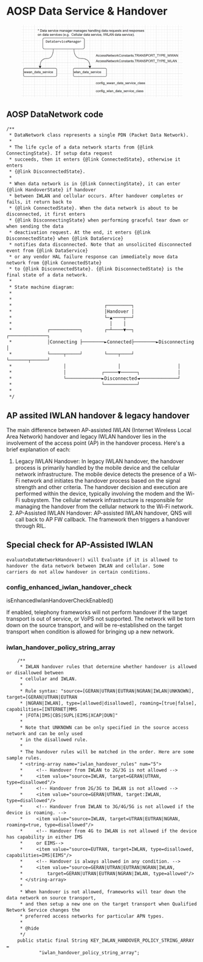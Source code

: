 # AOSP Data Service & Handover

<figure><img src="../.gitbook/assets/image (2) (1).png" alt=""><figcaption></figcaption></figure>

## AOSP DataNetwork code

```
/**
 * DataNetwork class represents a single PDN (Packet Data Network).
 *
 * The life cycle of a data network starts from {@link ConnectingState}. If setup data request
 * succeeds, then it enters {@link ConnectedState}, otherwise it enters
 * {@link DisconnectedState}.
 *
 * When data network is in {@link ConnectingState}, it can enter {@link HandoverState} if handover
 * between IWLAN and cellular occurs. After handover completes or fails, it return back to
 * {@link ConnectedState}. When the data network is about to be disconnected, it first enters
 * {@link DisconnectingState} when performing graceful tear down or when sending the data
 * deactivation request. At the end, it enters {@link DisconnectedState} when {@link DataService}
 * notifies data disconnected. Note that an unsolicited disconnected event from {@link DataService}
 * or any vendor HAL failure response can immediately move data network from {@link ConnectedState}
 * to {@link DisconnectedState}. {@link DisconnectedState} is the final state of a data network.
 *
 * State machine diagram:
 *
 *
 *                                  ┌─────────┐
 *                                  │Handover │
 *                                  └─▲────┬──┘
 *                                    │    │
 *             ┌───────────┐        ┌─┴────▼──┐        ┌──────────────┐
 *             │Connecting ├────────►Connected├────────►Disconnecting │
 *             └─────┬─────┘        └────┬────┘        └───────┬──────┘
 *                   │                   │                     │
 *                   │             ┌─────▼──────┐              │
 *                   └─────────────►Disconnected◄──────────────┘
 *                                 └────────────┘
 *
 */
```

##

## AP assited IWLAN handover & legacy handover

The main difference between AP-assisted IWLAN (Internet Wireless Local Area Network) handover and legacy IWLAN handover lies in the involvement of the access point (AP) in the handover process. Here's a brief explanation of each:

1. Legacy IWLAN Handover: In legacy IWLAN handover, the handover process is primarily handled by the mobile device and the cellular network infrastructure. The mobile device detects the presence of a Wi-Fi network and initiates the handover process based on the signal strength and other criteria. The handover decision and execution are performed within the device, typically involving the modem and the Wi-Fi subsystem. The cellular network infrastructure is responsible for managing the handover from the cellular network to the Wi-Fi network.
2. AP-Assisted IWLAN Handover: AP-assisted IWLAN handover, QNS will call back to AP FW callback. The framework then triggers a handover through RIL.



## Special check for AP-Assisted IWLAN&#x20;

```
evaluateDataNetworkHandover() will Evaluate if it is allowed to handover the data network between IWLAN and cellular. Some
carriers do not allow handover in certain conditions.
```

### config\_enhanced\_iwlan\_handover\_check

isEnhancedIwlanHandoverCheckEnabled()

If enabled, telephony frameworks will not perform handover if the target transport is out of service, or VoPS not supported. The network will be torn down on the source transport, and will be re-established on the target transport when condition is allowed for bringing up a new network.

### iwlan\_handover\_policy\_string\_array

```
    /**
     * IWLAN handover rules that determine whether handover is allowed or disallowed between
     * cellular and IWLAN.
     *
     * Rule syntax: "source=[GERAN|UTRAN|EUTRAN|NGRAN|IWLAN|UNKNOWN], target=[GERAN|UTRAN|EUTRAN
     * |NGRAN|IWLAN], type=[allowed|disallowed], roaming=[true|false], capabilities=[INTERNET|MMS
     * |FOTA|IMS|CBS|SUPL|EIMS|XCAP|DUN]"
     *
     * Note that UNKNOWN can be only specified in the source access network and can be only used
     * in the disallowed rule.
     *
     * The handover rules will be matched in the order. Here are some sample rules.
     * <string-array name="iwlan_handover_rules" num="5">
     *     <!-- Handover from IWLAN to 2G/3G is not allowed -->
     *     <item value="source=IWLAN, target=GERAN|UTRAN, type=disallowed"/>
     *     <!-- Handover from 2G/3G to IWLAN is not allowed -->
     *     <item value="source=GERAN|UTRAN, target:IWLAN, type=disallowed"/>
     *     <!-- Handover from IWLAN to 3G/4G/5G is not allowed if the device is roaming. -->
     *     <item value="source=IWLAN, target=UTRAN|EUTRAN|NGRAN, roaming=true, type=disallowed"/>
     *     <!-- Handover from 4G to IWLAN is not allowed if the device has capability in either IMS
     *     or EIMS-->
     *     <item value="source=EUTRAN, target=IWLAN, type=disallowed, capabilities=IMS|EIMS"/>
     *     <!-- Handover is always allowed in any condition. -->
     *     <item value="source=GERAN|UTRAN|EUTRAN|NGRAN|IWLAN,
     *         target=GERAN|UTRAN|EUTRAN|NGRAN|IWLAN, type=allowed"/>
     * </string-array>
     *
     * When handover is not allowed, frameworks will tear down the data network on source transport,
     * and then setup a new one on the target transport when Qualified Network Service changes the
     * preferred access networks for particular APN types.
     *
     * @hide
     */
    public static final String KEY_IWLAN_HANDOVER_POLICY_STRING_ARRAY =
            "iwlan_handover_policy_string_array";
```
